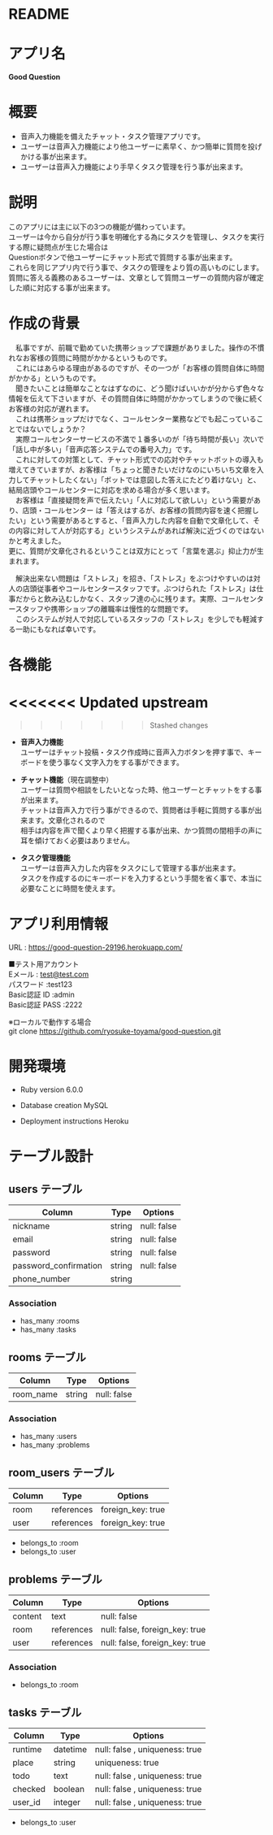 # README

# アプリ名
**Good Question**

# 概要
* 音声入力機能を備えたチャット・タスク管理アプリです。
* ユーザーは音声入力機能により他ユーザーに素早く、かつ簡単に質問を投げかける事が出来ます。
* ユーザーは音声入力機能により手早くタスク管理を行う事が出来ます。

# 説明
このアプリには主に以下の3つの機能が備わっています。  
ユーザーは今から自分が行う事を明確化する為にタスクを管理し、タスクを実行する際に疑問点が生じた場合は  
Questionボタンで他ユーザーにチャット形式で質問する事が出来ます。  
これらを同じアプリ内で行う事で、タスクの管理をより質の高いものにします。  
質問に答える義務のあるユーザーは、文章として質問ユーザーの質問内容が確定した順に対応する事が出来ます。

# 作成の背景
　私事ですが、前職で勤めていた携帯ショップで課題がありました。操作の不慣れなお客様の質問に時間がかかるというものです。  
　これにはあらゆる理由があるのですが、その一つが「お客様の質問自体に時間がかかる」というものです。  
　聞きたいことは簡単なことなはずなのに、どう聞けばいいかが分からず色々な情報を伝えて下さいますが、その質問自体に時間がかかってしまうので後に続くお客様の対応が遅れます。  
　これは携帯ショップだけでなく、コールセンター業務などでも起こっていることではないでしょうか？  
　実際コールセンターサービスの不満で１番多いのが「待ち時間が長い」次いで「話し中が多い」「音声応答システムでの番号入力」です。  
　これに対しての対策として、チャット形式での応対やチャットボットの導入も増えてきていますが、お客様は「ちょっと聞きたいだけなのにいちいち文章を入力してチャットしたくない」「ボットでは意図した答えにたどり着けない」と、結局店頭やコールセンターに対応を求める場合が多く思います。  
　お客様は「直接疑問を声で伝えたい」「人に対応して欲しい」という需要があり、店頭・コールセンター は「答えはするが、お客様の質問内容を速く把握したい」という需要があるとすると、「音声入力した内容を自動で文章化して、その内容に対して人が対応する」というシステムがあれば解決に近づくのではないかと考えました。  
更に、質問が文章化されるということは双方にとって「言葉を選ぶ」抑止力が生まれます。  

　解決出来ない問題は「ストレス」を招き、「ストレス」をぶつけやすいのは対人の店頭従事者やコールセンタースタッフです。ぶつけられた「ストレス」は仕事だからと飲み込むしかなく、スタッフ達の心に残ります。実際、コールセンタースタッフや携帯ショップの離職率は慢性的な問題です。  
　このシステムが対人で対応しているスタッフの「ストレス」を少しでも軽減する一助にもなれば幸いです。

# 各機能
<<<<<<< Updated upstream
=======

>>>>>>> Stashed changes
* **音声入力機能**  
  ユーザーはチャット投稿・タスク作成時に音声入力ボタンを押す事で、キーボードを使う事なく文字入力をする事ができます。  

* **チャット機能**（現在調整中）  
  ユーザーは質問や相談をしたいとなった時、他ユーザーとチャットをする事が出来ます。  
  チャットは音声入力で行う事ができるので、質問者は手軽に質問する事が出来ます。文章化されるので  
  相手は内容を声で聞くより早く把握する事が出来、かつ質問の間相手の声に耳を傾けておく必要はありません。

* **タスク管理機能**  
  ユーザーは音声入力した内容をタスクにして管理する事が出来ます。  
  タスクを作成するのにキーボードを入力するという手間を省く事で、本当に必要なことに時間を使えます。

# アプリ利用情報
URL : https://good-question-29196.herokuapp.com/  

■テスト用アカウント  
Eメール        : test@test.com  
パスワード       :test123  
Basic認証 ID   :admin  
Basic認証 PASS :2222  

※ローカルで動作する場合  
git clone https://github.com/ryosuke-toyama/good-question.git  

# 開発環境

* Ruby version 6.0.0

* Database creation MySQL

* Deployment instructions Heroku

# テーブル設計

## users テーブル

| Column                | Type       | Options     |
| ----------------------| ---------- | ----------- |
| nickname              | string     | null: false |
| email                 | string     | null: false |
| password              | string     | null: false |
| password_confirmation | string     | null: false |
| phone_number          | string     |             |

### Association

- has_many :rooms
- has_many :tasks

## rooms テーブル

| Column           | Type       | Options      |
| ---------------- | ---------- | -------------|
| room_name        | string     | null: false  |

### Association

- has_many :users
- has_many :problems

## room_users テーブル

| Column           | Type       | Options           |
| ---------------- | ---------- | ----------------- |
| room             | references | foreign_key: true |
| user             | references | foreign_key: true |

- belongs_to :room
- belongs_to :user

## problems テーブル

| Column           | Type       | Options                        |
| ---------------- | ---------- | ------------------------------ |
| content          | text       | null: false                    |
| room             | references | null: false, foreign_key: true |
| user             | references | null: false, foreign_key: true |

### Association

- belongs_to :room

## tasks テーブル

| Column            | Type       | Options                       |
| ----------------- | ---------- | ----------------------------- |
| runtime           | datetime   | null: false , uniqueness: true|
| place             | string     |               uniqueness: true|
| todo              | text       | null: false , uniqueness: true|
| checked           | boolean    | null: false , uniqueness: true|
| user_id           | integer    | null: false , uniqueness: true|

- belongs_to :user

